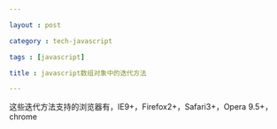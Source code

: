 ```yaml
---

layout : post

category : tech-javascript 

tags : [javascript]

title : javascript数组对象中的迭代方法

---
```


这些迭代方法支持的浏览器有，IE9+，Firefox2+，Safari3+，Opera 9.5+，chrome  

